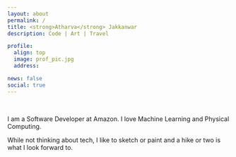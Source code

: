 ```yaml
---
layout: about
permalink: /
title: <strong>Atharva</strong> Jakkanwar
description: Code | Art | Travel

profile:
  align: top
  image: prof_pic.jpg
  address: 

news: false
social: true
---
```


<br>
<p>
I am a Software Developer at Amazon. I love Machine Learning and Physical Computing.
</p>

<p>
While not thinking about tech, I Iike to sketch or paint and a hike or two is what I look forward to.
</p>